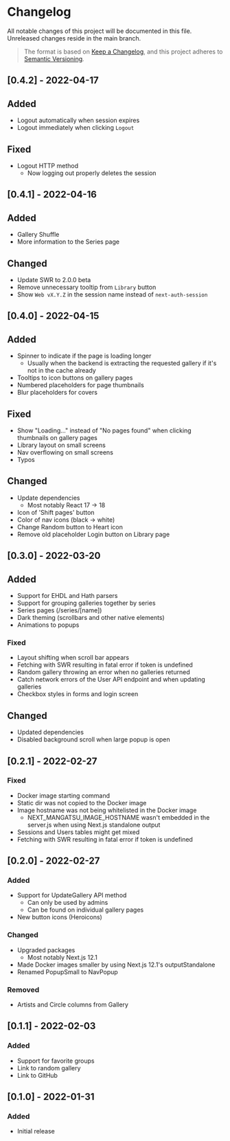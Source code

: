 # Changelog

All notable changes of this project will be documented in this file. Unreleased changes reside in the main branch.

> The format is based on [Keep a Changelog](https://keepachangelog.com/en/1.0.0/), and this project adheres to [Semantic Versioning](https://semver.org/spec/v2.0.0.html).

## [0.4.2] - 2022-04-17

## Added

- Logout automatically when session expires
- Logout immediately when clicking `Logout`

## Fixed

- Logout HTTP method
  - Now logging out properly deletes the session

## [0.4.1] - 2022-04-16

## Added

- Gallery Shuffle
- More information to the Series page

## Changed

- Update SWR to 2.0.0 beta
- Remove unnecessary tooltip from `Library` button
- Show `Web vX.Y.Z` in the session name instead of `next-auth-session`

## [0.4.0] - 2022-04-15

## Added

- Spinner to indicate if the page is loading longer
  - Usually when the backend is extracting the requested gallery if it's not in the cache already
- Tooltips to icon buttons on gallery pages
- Numbered placeholders for page thumbnails
- Blur placeholders for covers

## Fixed

- Show "Loading…" instead of "No pages found" when clicking thumbnails on gallery pages
- Library layout on small screens
- Nav overflowing on small screens
- Typos

## Changed

- Update dependencies
  - Most notably React 17 -> 18
- Icon of 'Shift pages' button
- Color of nav icons (black -> white)
- Change Random button to Heart icon
- Remove old placeholder Login button on Library page

## [0.3.0] - 2022-03-20

## Added

- Support for EHDL and Hath parsers
- Support for grouping galleries together by series
- Series pages (/series/[name])
- Dark theming (scrollbars and other native elements)
- Animations to popups

### Fixed

- Layout shifting when scroll bar appears
- Fetching with SWR resulting in fatal error if token is undefined
- Random gallery throwing an error when no galleries returned
- Catch network errors of the User API endpoint and when updating galleries
- Checkbox styles in forms and login screen

## Changed

- Updated dependencies
- Disabled background scroll when large popup is open

## [0.2.1] - 2022-02-27

### Fixed

- Docker image starting command
- Static dir was not copied to the Docker image
- Image hostname was not being whitelisted in the Docker image
  - NEXT_MANGATSU_IMAGE_HOSTNAME wasn't embedded in the server.js when using Next.js standalone output
- Sessions and Users tables might get mixed
- Fetching with SWR resulting in fatal error if token is undefined

## [0.2.0] - 2022-02-27

### Added

- Support for UpdateGallery API method
  - Can only be used by admins
  - Can be found on individual gallery pages
- New button icons (Heroicons)

### Changed

- Upgraded packages
  - Most notably Next.js 12.1
- Made Docker images smaller by using Next.js 12.1's outputStandalone
- Renamed PopupSmall to NavPopup

### Removed

- Artists and Circle columns from Gallery

## [0.1.1] - 2022-02-03

### Added

- Support for favorite groups
- Link to random gallery
- Link to GitHub

## [0.1.0] - 2022-01-31

### Added

- Initial release
